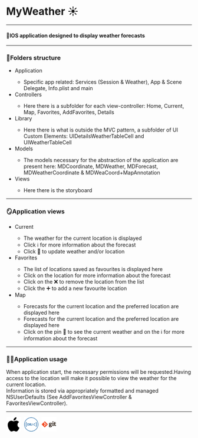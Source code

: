 # MyWeather ☀️
---

<h4>📱IOS application designed to display weather forecasts</h4>

---

<h3>📁Folders structure</h3>

<ul>

  <li>Application</li>
  <ul>
    <li>Specific app related: Services (Session & Weather), App & Scene Delegate, Info.plist and main</li>
  </ul>
  
  <li>Controllers</li>
  <ul>
    <li>Here there is a subfolder for each view-controller: Home, Current, Map, Favorites, AddFavorites, Details</li>
  </ul>
  
  <li>Library</li>
  <ul>
    <li>Here there is what is outside the MVC pattern, a subfolder of UI Custom Elements: UIDetailsWeatherTableCell and UIWeatherTableCell</li>
  </ul>
  
  <li>Models</li>
  <ul>
    <li>The models necessary for the abstraction of the application are present here: MDCoordinate, MDWeather, MDForecast, MDWeatherCoordinate & MDWeaCoord+MapAnnotation</li>
  </ul>
  
  <li>Views</li>
  <ul>
    <li>Here there is the storyboard</li>
  </ul>
  
</ul>

---

<h3>🪞Application views</h3>

<ul>

  <li>Current</li>
  <ul>
    <li>The weather for the current location is displayed</li>
    <li>Click ℹ️ for more information about the forecast</li>
    <li>Click 🔄 to update weather and/or location</li>
  </ul>
  
  <li>Favorites</li>
  <ul>
    <li>The list of locations saved as favourites is displayed here</li>
    <li>Click on the location for more information about the forecast</li>
    <li>Click on the ❌ to remove the location from the list</li>
    <li>Click the ➕ to add a new favourite location</li>
  </ul>
  
  <li>Map</li>
  <ul>
    <li>Forecasts for the current location and the preferred location are displayed here</li>
    <li>Forecasts for the current location and the preferred location are displayed here</li>
    <li>Click on the pin 📍 to see the current weather and on the ℹ️ for more information about the forecast</li>
  </ul>
  
</ul>

---

<h3>🤳🏼Application usage</h3>

<div><p>When application start, the necessary permissions will be requested.Having access to the location will make it possible to view the weather for the current location.<br>
Information is stored via appropriately formatted and managed NSUserDefaults (See AddFavoritesViewController & FavoritesViewController).</p></div>

---

<div>
  <img src="https://github.com/devicons/devicon/blob/master/icons/apple/apple-original.svg" title="Apple" alt="Apple" width="40" height="40"/>&nbsp;
  <img src="https://github.com/devicons/devicon/blob/master/icons/objectivec/objectivec-plain.svg" title="objc" alt="objc" width="40" height="40"/>&nbsp;
  <img src="https://github.com/devicons/devicon/blob/master/icons/git/git-original-wordmark.svg" title="Git" **alt="Git" width="40" height="40"/>
</div>
